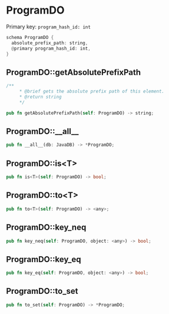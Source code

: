 # ProgramDO

Primary key: `program_hash_id: int`

```rust
schema ProgramDO {
  absolute_prefix_path: string,
  @primary program_hash_id: int,
}
```
## ProgramDO::getAbsolutePrefixPath

```rust
/**
     * @brief gets the absolute prefix path of this element.
     * @return string
     */
```
```rust
pub fn getAbsolutePrefixPath(self: ProgramDO) -> string;
```
## ProgramDO::\_\_all\_\_

```rust
pub fn __all__(db: JavaDB) -> *ProgramDO;
```
## ProgramDO::is\<T\>

```rust
pub fn is<T>(self: ProgramDO) -> bool;
```
## ProgramDO::to\<T\>

```rust
pub fn to<T>(self: ProgramDO) -> <any>;
```
## ProgramDO::key\_neq

```rust
pub fn key_neq(self: ProgramDO, object: <any>) -> bool;
```
## ProgramDO::key\_eq

```rust
pub fn key_eq(self: ProgramDO, object: <any>) -> bool;
```
## ProgramDO::to\_set

```rust
pub fn to_set(self: ProgramDO) -> *ProgramDO;
```
